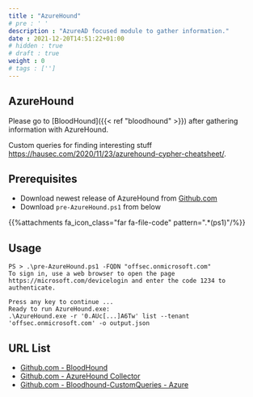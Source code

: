 ```yaml
---
title : "AzureHound"
# pre : ' '
description : "AzureAD focused module to gather information."
date : 2021-12-20T14:51:22+01:00
# hidden : true
# draft : true
weight : 0
# tags : ['']
---
```


## AzureHound

Please go to [BloodHound]({{< ref "bloodhound" >}}) after gathering information with AzureHound.

Custom queries for finding interesting stuff <https://hausec.com/2020/11/23/azurehound-cypher-cheatsheet/>.

## Prerequisites

- Download newest release of AzureHound from [Github.com](https://github.com/BloodHoundAD/AzureHound/releases)
- Download `pre-AzureHound.ps1` from below

{{%attachments fa_icon_class="far fa-file-code" pattern=".*(ps1)"/%}}

## Usage

```plain
PS > .\pre-AzureHound.ps1 -FQDN "offsec.onmicrosoft.com"
To sign in, use a web browser to open the page https://microsoft.com/devicelogin and enter the code 1234 to authenticate.

Press any key to continue ...
Ready to run AzureHound.exe:
.\AzureHound.exe -r '0.AUc[...]A6Tw' list --tenant 'offsec.onmicrosoft.com' -o output.json
```

## URL List

- [Github.com - BloodHound](https://github.com/BloodHoundAD/BloodHound/)
- [Github.com - AzureHound Collector](https://github.com/BloodHoundAD/BloodHound/blob/master/Collectors/AzureHound.ps1)
- [Github.com - Bloodhound-CustomQueries - Azure](https://github.com/ZephrFish/Bloodhound-CustomQueries/blob/main/customqueries.json)
